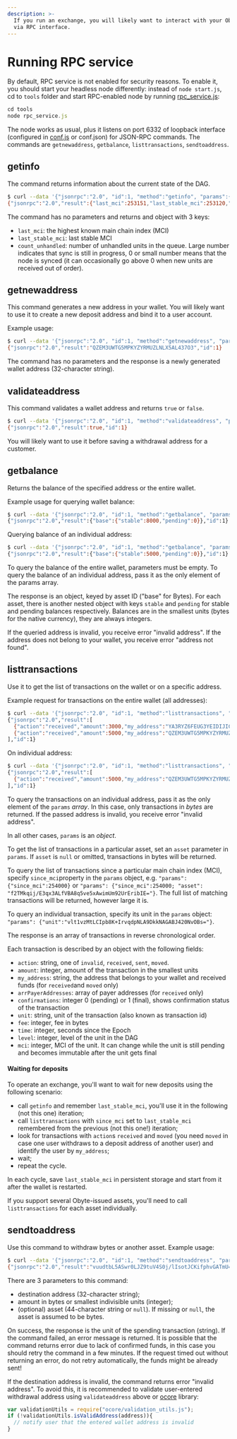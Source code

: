 ```yaml
---
description: >-
  If you run an exchange, you will likely want to interact with your Obyte node
  via RPC interface.
---
```


# Running RPC service

By default, RPC service is not enabled for security reasons. To enable it, you should start your headless node differently: instead of `node start.js`, cd to `tools` folder and start RPC-enabled node by running [rpc\_service.js](https://github.com/byteball/headless-obyte/blob/master/tools/rpc_service.js):

```javascript
cd tools
node rpc_service.js
```

The node works as usual, plus it listens on port 6332 of loopback interface \(configured in [conf.js](https://github.com/byteball/headless-byteball/blob/master/conf.js) or conf.json\) for JSON-RPC commands. The commands are `getnewaddress`, `getbalance`, `listtransactions`, `sendtoaddress`.

## getinfo

The command returns information about the current state of the DAG.

```bash
$ curl --data '{"jsonrpc":"2.0", "id":1, "method":"getinfo", "params":{} }' http://127.0.0.1:6332
{"jsonrpc":"2.0","result":{"last_mci":253151,"last_stable_mci":253120,"count_unhandled":0},"id":1}
```

The command has no parameters and returns and object with 3 keys:

* `last_mci`: the highest known main chain index \(MCI\)
* `last_stable_mci`: last stable MCI
* `count_unhandled`: number of unhandled units in the queue. Large number indicates that sync is still in progress, 0 or small number means that the node is synced \(it can occasionally go above 0 when new units are received out of order\).

## getnewaddress

This command generates a new address in your wallet. You will likely want to use it to create a new deposit address and bind it to a user account.

Example usage:

```bash
$ curl --data '{"jsonrpc":"2.0", "id":1, "method":"getnewaddress", "params":{} }' http://127.0.0.1:6332
{"jsonrpc":"2.0","result":"QZEM3UWTG5MPKYZYRMUZLNLX5AL437O3","id":1}
```

The command has no parameters and the response is a newly generated wallet address \(32-character string\).

## validateaddress

This command validates a wallet address and returns `true` or `false`.

```bash
$ curl --data '{"jsonrpc":"2.0", "id":1, "method":"validateaddress", "params":["QZEM3UWTG5MPKYZYRMUZLNLX5AL437O3"] }' http://127.0.0.1:6332
{"jsonrpc":"2.0","result":true,"id":1}
```

You will likely want to use it before saving a withdrawal address for a customer.

## getbalance

Returns the balance of the specified address or the entire wallet.

Example usage for querying wallet balance:

```bash
$ curl --data '{"jsonrpc":"2.0", "id":1, "method":"getbalance", "params":{} }' http://127.0.0.1:6332
{"jsonrpc":"2.0","result":{"base":{"stable":8000,"pending":0}},"id":1}
```

Querying balance of an individual address:

```bash
$ curl --data '{"jsonrpc":"2.0", "id":1, "method":"getbalance", "params":["QZEM3UWTG5MPKYZYRMUZLNLX5AL437O3"] }' http://127.0.0.1:6332
{"jsonrpc":"2.0","result":{"base":{"stable":5000,"pending":0}},"id":1}
```

To query the balance of the entire wallet, parameters must be empty. To query the balance of an individual address, pass it as the only element of the params array.

The response is an object, keyed by asset ID \("base" for Bytes\). For each asset, there is another nested object with keys `stable` and `pending` for stable and pending balances respectively. Balances are in the smallest units \(bytes for the native currency\), they are always integers.

If the queried address is invalid, you receive error "invalid address". If the address does not belong to your wallet, you receive error "address not found".

## listtransactions

Use it to get the list of transactions on the wallet or on a specific address.

Example request for transactions on the entire wallet \(all addresses\):

```bash
$ curl --data '{"jsonrpc":"2.0", "id":1, "method":"listtransactions", "params":{"since_mci": 1234} }' http://127.0.0.1:6332
{"jsonrpc":"2.0","result":[
  {"action":"received","amount":3000,"my_address":"YA3RYZ6FEUG3YEIDIJICGVPD6PPCTIZK","arrPayerAddresses":["EENED5HS2Y7IJ5HACSH4GHSCFRBLA6CN"],"confirmations":0,"unit":"sALugOU8fjVyUvtfKPP0pxlE74GlPqOJxMbwxA1B+eE=","fee":588,"time":"1490452729","level":253518},
  {"action":"received","amount":5000,"my_address":"QZEM3UWTG5MPKYZYRMUZLNLX5AL437O3","arrPayerAddresses":["UOOHQW4ZKPTII4ZEE4ENAM5PC6LWAQHQ"],"confirmations":1,"unit":"vlt1vzMtLCIpb8K+IrvqdpNLA9DkkNAGABJ420NvOBs=","fee":541,"time":"1490452322","level":253483}
],"id":1}
```

On individual address:

```bash
$ curl --data '{"jsonrpc":"2.0", "id":1, "method":"listtransactions", "params":["QZEM3UWTG5MPKYZYRMUZLNLX5AL437O3"] }' http://127.0.0.1:6332
{"jsonrpc":"2.0","result":[
  {"action":"received","amount":5000,"my_address":"QZEM3UWTG5MPKYZYRMUZLNLX5AL437O3","arrPayerAddresses":["UOOHQW4ZKPTII4ZEE4ENAM5PC6LWAQHQ"],"confirmations":0,"unit":"vlt1vzMtLCIpb8K+IrvqdpNLA9DkkNAGABJ420NvOBs=","fee":541,"time":"1490452322","level":253483}
],"id":1}
```

To query the transactions on an individual address, pass it as the only element of the `params` _array_. In this case, only transactions in _bytes_ are returned. If the passed address is invalid, you receive error "invalid address".

In all other cases, `params` is an _object_.

To get the list of transactions in a particular asset, set an `asset` parameter in `params`. If `asset` is `null` or omitted, transactions in bytes will be returned.

To query the list of transactions since a particular main chain index \(MCI\), specify `since_mci`property in the `params` object, e.g. `"params": {"since_mci":254000}` or `"params": {"since_mci":254000; "asset": "f2TMkqij/E3qx3ALfVBA8q5ve5xAwimUm92UrEribIE="}`. The full list of matching transactions will be returned, however large it is.

To query an individual transaction, specify its unit in the `params` object: `"params": {"unit":"vlt1vzMtLCIpb8K+IrvqdpNLA9DkkNAGABJ420NvOBs="}`.

The response is an array of transactions in reverse chronological order.

Each transaction is described by an object with the following fields:

* `action`: string, one of `invalid`, `received`, `sent`, `moved`.
* `amount`: integer, amount of the transaction in the smallest units
* `my_address`: string, the address that belongs to your wallet and received funds \(for `received`and `moved` only\)
* `arrPayerAddresses`: array of payer addresses \(for `received` only\)
* `confirmations`: integer 0 \(pending\) or 1 \(final\), shows confirmation status of the transaction
* `unit`: string, unit of the transaction \(also known as transaction id\)
* `fee`: integer, fee in bytes
* `time`: integer, seconds since the Epoch
* `level`: integer, level of the unit in the DAG
* `mci`: integer, MCI of the unit. It can change while the unit is still pending and becomes immutable after the unit gets final

#### Waiting for deposits

To operate an exchange, you'll want to wait for new deposits using the following scenario:

* call `getinfo` and remember `last_stable_mci`, you'll use it in the following \(not this one\) iteration;
* call `listtransactions` with `since_mci` set to `last_stable_mci` remembered from the previous \(not this one!\) iteration;
* look for transactions with `action`s `received` and `moved` \(you need `moved` in case one user withdraws to a deposit address of another user\) and identify the user by `my_address`;
* wait;
* repeat the cycle.

In each cycle, save `last_stable_mci` in persistent storage and start from it after the wallet is restarted.

If you support several Obyte-issued assets, you'll need to call `listtransactions` for each asset individually.

## sendtoaddress

Use this command to withdraw bytes or another asset. Example usage:

```bash
$ curl --data '{"jsonrpc":"2.0", "id":1, "method":"sendtoaddress", "params":["BVVJ2K7ENPZZ3VYZFWQWK7ISPCATFIW3", 1000] }' http://127.0.0.1:6332
{"jsonrpc":"2.0","result":"vuudtbL5ASwr0LJZ9tuV4S0j/lIsotJCKifphvGATmU=","id":1}
```

There are 3 parameters to this command:

* destination address \(32-character string\);
* amount in bytes or smallest indivisible units \(integer\);
* \(optional\) asset \(44-character string or `null`\). If missing or `null`, the asset is assumed to be bytes.

On success, the response is the unit of the spending transaction \(string\). If the command failed, an error message is returned. It is possible that the command returns error due to lack of confirmed funds, in this case you should retry the command in a few minutes. If the request timed out without returning an error, do not retry automatically, the funds might be already sent!

If the destination address is invalid, the command returns error "invalid address". To avoid this, it is recommended to validate user-entered withdrawal address using `validateaddress` above or [ocore](https://github.com/byteball/byteballcore) library:

```javascript
var validationUtils = require("ocore/validation_utils.js");
if (!validationUtils.isValidAddress(address)){
  // notify user that the entered wallet address is invalid
}
```

